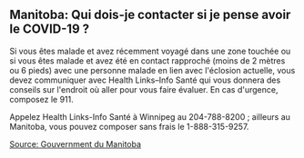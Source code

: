## Manitoba: Qui dois-je contacter si je pense avoir le COVID-19 ?

Si vous êtes malade et avez récemment voyagé dans une zone touchée ou si vous êtes malade et avez été en contact rapproché (moins de 2 mètres ou 6 pieds) avec une personne malade en lien avec l'éclosion actuelle, vous devez communiquer avec Health Links–Info Santé qui vous donnera des conseils sur l'endroit où aller pour vous faire évaluer. En cas d'urgence, composez le 911.

Appelez Health Links-Info Santé à Winnipeg au 204-788-8200 ; ailleurs au Manitoba, vous pouvez composer sans frais le 1-888-315-9257.

[Source: Gouvernment du Manitoba](https://www.gov.mb.ca/health/coronavirus/index.fr.html)
